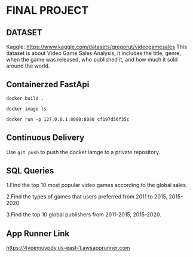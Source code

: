 # FINAL PROJECT

## DATASET
Kaggle: https://www.kaggle.com/datasets/gregorut/videogamesales
This dataset is about Video Game Sales Analysis, it includes the title, genre, when the game was released, who published it, and how much it sold around the world.

## Containerzed FastApi
```docker build . ```

```docker image ls ```

```docker run -p 127.0.0.1:8080:8080 cf197d56f35c```

## Continuous Delivery
Use ```git push``` to push the docker iamge to a private repository.

## SQL Queries

1.Find the top 10 most popular video games according to the global sales. 

2.Find the types of games that users preferred from 2011 to 2015, 2015-2020.

3.Find the top 10 global publishers from 2011-2015, 2015-2020.

## App Runner Link
https://4vpemuypdy.us-east-1.awsapprunner.com
